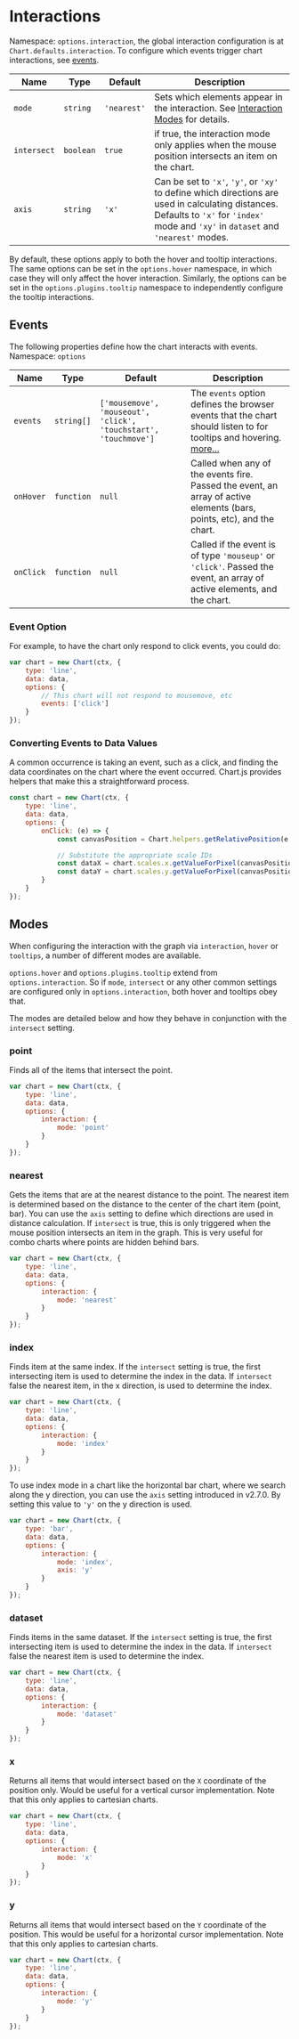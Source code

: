 # Interactions

Namespace: `options.interaction`, the global interaction configuration is at `Chart.defaults.interaction`. To configure which events trigger chart interactions, see [events](events.md#events).

| Name | Type | Default | Description
| ---- | ---- | ------- | -----------
| `mode` | `string` | `'nearest'` | Sets which elements appear in the interaction. See [Interaction Modes](modes.md#interaction-modes) for details.
| `intersect` | `boolean` | `true` | if true, the interaction mode only applies when the mouse position intersects an item on the chart.
| `axis` | `string` | `'x'` | Can be set to `'x'`, `'y'`, or `'xy'` to define which directions are used in calculating distances. Defaults to `'x'` for `'index'` mode and `'xy'` in `dataset` and `'nearest'` modes.

By default, these options apply to both the hover and tooltip interactions. The same options can be set in the `options.hover` namespace, in which case they will only affect the hover interaction. Similarly, the options can be set in the `options.plugins.tooltip` namespace to independently configure the tooltip interactions.

## Events

The following properties define how the chart interacts with events.
Namespace: `options`

| Name | Type | Default | Description
| ---- | ---- | ------- | -----------
| `events` | `string[]` | `['mousemove', 'mouseout', 'click', 'touchstart', 'touchmove']` | The `events` option defines the browser events that the chart should listen to for tooltips and hovering. [more...](#event-option)
| `onHover` | `function` | `null` | Called when any of the events fire. Passed the event, an array of active elements (bars, points, etc), and the chart.
| `onClick` | `function` | `null` | Called if the event is of type `'mouseup'` or `'click'`. Passed the event, an array of active elements, and the chart.

### Event Option

For example, to have the chart only respond to click events, you could do:

```javascript
var chart = new Chart(ctx, {
    type: 'line',
    data: data,
    options: {
        // This chart will not respond to mousemove, etc
        events: ['click']
    }
});
```

### Converting Events to Data Values

A common occurrence is taking an event, such as a click, and finding the data coordinates on the chart where the event occurred. Chart.js provides helpers that make this a straightforward process.

```javascript
const chart = new Chart(ctx, {
    type: 'line',
    data: data,
    options: {
        onClick: (e) => {
            const canvasPosition = Chart.helpers.getRelativePosition(e, chart);

            // Substitute the appropriate scale IDs
            const dataX = chart.scales.x.getValueForPixel(canvasPosition.x);
            const dataY = chart.scales.y.getValueForPixel(canvasPosition.y);
        }
    }
});
```

## Modes

When configuring the interaction with the graph via `interaction`, `hover` or `tooltips`, a number of different modes are available.

`options.hover` and `options.plugins.tooltip` extend from `options.interaction`. So if `mode`, `intersect` or any other common settings are configured only in `options.interaction`, both hover and tooltips obey that.

The modes are detailed below and how they behave in conjunction with the `intersect` setting.

### point

Finds all of the items that intersect the point.

```javascript
var chart = new Chart(ctx, {
    type: 'line',
    data: data,
    options: {
        interaction: {
            mode: 'point'
        }
    }
});
```

### nearest

Gets the items that are at the nearest distance to the point. The nearest item is determined based on the distance to the center of the chart item (point, bar). You can use the `axis` setting to define which directions are used in distance calculation. If `intersect` is true, this is only triggered when the mouse position intersects an item in the graph. This is very useful for combo charts where points are hidden behind bars.

```javascript
var chart = new Chart(ctx, {
    type: 'line',
    data: data,
    options: {
        interaction: {
            mode: 'nearest'
        }
    }
});
```

### index

Finds item at the same index. If the `intersect` setting is true, the first intersecting item is used to determine the index in the data. If `intersect` false the nearest item, in the x direction, is used to determine the index.

```javascript
var chart = new Chart(ctx, {
    type: 'line',
    data: data,
    options: {
        interaction: {
            mode: 'index'
        }
    }
});
```

To use index mode in a chart like the horizontal bar chart, where we search along the y direction, you can use the `axis` setting introduced in v2.7.0. By setting this value to `'y'` on the y direction is used.

```javascript
var chart = new Chart(ctx, {
    type: 'bar',
    data: data,
    options: {
        interaction: {
            mode: 'index',
            axis: 'y'
        }
    }
});
```

### dataset

Finds items in the same dataset. If the `intersect` setting is true, the first intersecting item is used to determine the index in the data. If `intersect` false the nearest item is used to determine the index.

```javascript
var chart = new Chart(ctx, {
    type: 'line',
    data: data,
    options: {
        interaction: {
            mode: 'dataset'
        }
    }
});
```

### x

Returns all items that would intersect based on the `X` coordinate of the position only. Would be useful for a vertical cursor implementation. Note that this only applies to cartesian charts.

```javascript
var chart = new Chart(ctx, {
    type: 'line',
    data: data,
    options: {
        interaction: {
            mode: 'x'
        }
    }
});
```

### y

Returns all items that would intersect based on the `Y` coordinate of the position. This would be useful for a horizontal cursor implementation. Note that this only applies to cartesian charts.

```javascript
var chart = new Chart(ctx, {
    type: 'line',
    data: data,
    options: {
        interaction: {
            mode: 'y'
        }
    }
});
```
